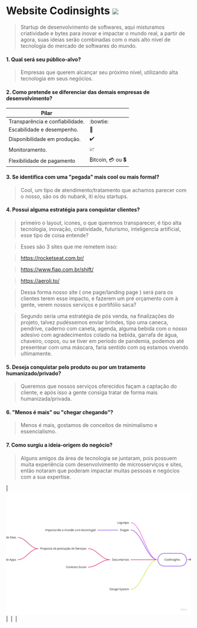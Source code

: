# Website Codinsights <img src="https://github.com/RDPodcasting/Design-Patterns-Csharp/blob/master/68747470733a2f2f617765736f6d652e72652f62616467652e737667.svg"></img>
> Startup de desenvolvimento de softwares, aqui misturamos criatividade e bytes para inovar e impactar o mundo real, a partir de agora, suas ideias serão combinadas com o mais alto nível de tecnologia do mercado de softwares do mundo.

#### 1. Qual será seu público-alvo?
> Empresas que querem alcançar seu próximo nível, utilizando alta tecnologia em seus negócios.
#### 2. Como pretende se diferenciar das demais empresas de desenvolvimento?
| Pilar |   |
| ------ | ------ |
|Transparência e confiabilidade. |:bowtie:|
|Escabilidade e desempenho. |:rocket:|
|Disponibilidade em produção. |:heavy_check_mark:|
|Monitoramento. |:chart_with_upwards_trend:|
|Flexibilidade de pagamento |₿itcoin, :credit_card: ou :heavy_dollar_sign:|
#### 3. Se identifica com uma "pegada" mais cool ou mais formal?
> Cool, um tipo de atendimento/tratamento que achamos parecer com o nosso, são os do nubank, iti e/ou startups.
#### 4. Possui alguma estratégia para conquistar clientes?
> primeiro o layout, icones, o que queremos transparecer, é tipo alta tecnologia, inovação, criatividade, futurismo, inteligencia artificial, esse tipo de coisa entende?

> Esses são 3 sites que me remetem isso:

> https://rocketseat.com.br/

> https://www.fiap.com.br/shift/

> https://aeroli.to/

> Dessa forma nosso site ( one page/landing page ) será para os clientes terem esse impacto, e fazerem um pré orçamento com à gente, verem nossos serviços e portifólio saca?

> Segundo seria uma estratégia de pós venda, na finalizações do projeto, talvez pudéssemos enviar brindes, tipo uma caneca, pendrive, caderno com caneta, agenda, alguma bebida com o nosso adesivo com agradecimentos colado na bebida, garrafa de água, chaveiro, copos, ou se tiver em período de pandemia, podemos até presentear com uma máscara, faria sentido com oq estamos vivendo ultimamente.

#### 5. Deseja conquistar pelo produto ou por um tratamento humanizado/privado?
> Queremos que nossos serviços oferecidos façam a captação do cliente, e após isso a gente consiga tratar de forma mais humanizada/privada.
#### 6. "Menos é mais" ou "chegar chegando"?
> Menos é mais, gostamos de conceitos de minimalismo e essencialismo.
#### 7. Como surgiu a ideia-origem do negócio?
> Alguns amigos da área de tecnologia se juntaram, pois possuem muita experiência com desenvolvimento de microsserviços e sites, então notaram que poderam impactar muitas pessoas e negócios com a sua expertise.


| <img src="CodInsightsMindMap.jpg"></img> | <img src=""></img> | <img src=""></img> |
